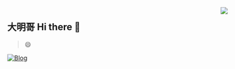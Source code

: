 
<a href="#">
<img align="right" src='https://github-readme-stats.vercel.app/api?username=yua1'>
</a>

## 大明哥 Hi there 👋

> 😄

[![Blog](https://img.shields.io/badge/limingyuan.cf-green?logo=microsoftedge)](https://limingyuan.cf)

<!--
**yuan1/yuan1** is a ✨ _special_ ✨ repository because its `README.md` (this file) appears on your GitHub profile.

Here are some ideas to get you started:

- 🔭 I’m currently working on ...
- 🌱 I’m currently learning ...
- 👯 I’m looking to collaborate on ...
- 🤔 I’m looking for help with ...
- 💬 Ask me about ...
- 📫 How to reach me: ...
- 😄 Pronouns: ...
- ⚡ Fun fact: ...
-->
